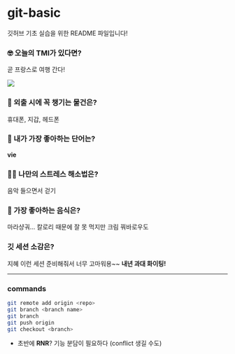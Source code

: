 # git-basic
깃허브 기초 실습을 위한 README 파일입니다!

### 🤓 오늘의 TMI가 있다면?
곧 프랑스로 여행 간다!
<p></p>
<img src="https://encrypted-tbn3.gstatic.com/licensed-image?q=tbn:ANd9GcR_F5Yih4auLQgiDDhZttJpj6PuRaVIfn9BNuBDG9OzsvI6vC7W9igne_SuSAV7bkTsixsfdaV-c7nz2NlLgqWsDjwwC2CadFPkvTGUgw"/>

### 🎒 외출 시에 꼭 챙기는 물건은?
휴대폰, 지갑, 헤드폰

### 🤙 내가 가장 좋아하는 단어는?
**vie**

### 🧘‍♀️ 나만의 스트레스 해소법은?
음악 들으면서 걷기

### 🍧 가장 좋아하는 음식은?
마라샹궈... 칼로리 때문에 잘 못 먹지만 크림 꿔바로우도

### 깃 세션 소감은?
지혜 이런 세션 준비해줘서 너무 고마워용~~ **내년 과대 화이팅!**

***

### commands
```bash
git remote add origin <repo>
git branch <branch name>
git branch 
git push origin
git checkout <branch>
```

* 초반에 **RNR**? 기능 분담이 필요하다 (conflict 생길 수도)
